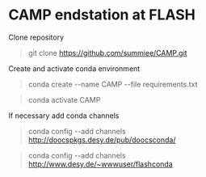 # CAMP endstation at FLASH

Clone repository
> git clone https://github.com/summiee/CAMP.git

Create and activate conda environment
> conda create --name CAMP --file requirements.txt

> conda activate CAMP

If necessary add conda channels
> conda config --add channels http://doocspkgs.desy.de/pub/doocsconda/

> conda config --add channels http://www.desy.de/~wwwuser/flashconda

